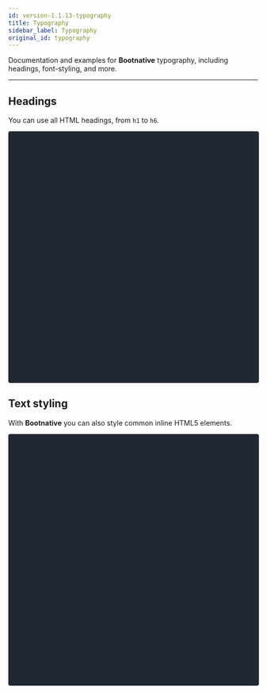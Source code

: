 ```yaml
---
id: version-1.1.13-typography
title: Typography
sidebar_label: Typography
original_id: typography
---
```


Documentation and examples for **Bootnative** typography, including headings, font-styling, and more.

<hr />

## Headings

You can use all HTML headings, from `h1` to `h6`.

<div data-snack-id="@nachopiris/headings" data-snack-platform="web" data-snack-preview="true" data-snack-theme="dark" style="overflow:hidden;background:#212733;border:1px solid rgba(0,0,0,.08);border-radius:4px;height:505px;width:100%"></div>
<script async src="https://snack.expo.io/embed.js"></script>

## Text styling

With **Bootnative** you can also style common inline HTML5 elements.

<div data-snack-id="@nachopiris/text-styling" data-snack-platform="web" data-snack-preview="true" data-snack-theme="dark" style="overflow:hidden;background:#212733;border:1px solid rgba(0,0,0,.08);border-radius:4px;height:505px;width:100%"></div>
<script async src="https://snack.expo.io/embed.js"></script>

